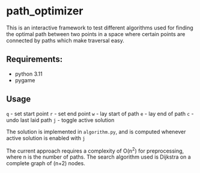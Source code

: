 # path_optimizer

This is an interactive framework to test different algorithms used for finding the optimal path between two points in a space where certain points are connected by paths which make traversal easy.

## Requirements:
- python 3.11
- pygame

## Usage

`q` - set start point
`r` - set end point
`w` - lay start of path
`e` - lay end of path
`c` - undo last laid path
`j` - toggle active solution

The solution is implemented in `algorithm.py`, and is computed whenever active solution is enabled with `j`

The current approach requires a complexity of O(n<sup>2</sup>) for preprocessing, where n is the number of paths. The search algorithm used is Dijkstra on a complete graph of (n+2) nodes.
